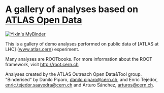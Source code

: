 # A gallery of analyses based on [ATLAS Open Data](http://opendata.atlas.cern)
[![Yixin's MyBinder](https://mybinder.org/badge_logo.svg)](https://mybinder.org/v2/gh/veritasalice/CERN_Summer_Student_demo_2019/85a302c1fe0dcc3ad4d1d8ca39e7297961741dfc)

This is a gallery of demo analyses performed on public data of [ATLAS at LHC] (www.atlas.cern) experiment.

Many analyses are ROOTbooks. For more information about the ROOT framework, visit http://root.cern.ch

Analyses created by the ATLAS Outreach Open Data&Tool group.
"Binderised" by Danilo Piparo, danilo.piparo@cern.ch, and Enric Tejedor, enric.tejedor.saavedra@cern.ch and Arturo Sánchez, arturos@cern.ch.
